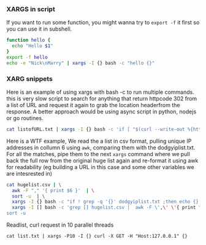 ### XARGS in script
If you want to run some function, you might wanna try to `export -f` it first so you can use it in subshell.
```bash 
function hello {
  echo "Hello $1"
}
export -f hello
echo -e "Nick\nMarry" | xargs -I {} bash -c "hello {}"
```

### XARG snippets

Here is an example of using xargs with bash -c to run multiple commands. this is very slow script to search for anything that return httpcode 302 from a list of URL and request it again to grab the location headerfrom the response. A better approach would be using async script in python, nodejs or go routines.

```bash
cat listofURL.txt | xargs -I {} bash -c 'if [ "$(curl --write-out %{http_code} --silent --output /dev/null {})" == "302" ]; then echo -n "{}"; curl -v "{}" 2>&1 | grep "location: ";fi
```

Here is a WTF example, We read the a list in csv format, pulling unique IP addresses in collumn 6 using `awk`, comparing them with the dodgyiplist.txt. For all the matches, pipe them to the next `xargs` command where we pull back the full row from the original huge list again and re-format it using awk for readability (eg building a URL in this case and some other variables we are intesrested in)


```bash
cat hugelist.csv | \
  awk -F "," '{ print $6 }'  | \
  sort -u  | \
  xargs -I {} bash -c "if ! grep -q '{}' dodgyiplist.txt ;then echo {}; fi" | \
  xargs -I [] bash -c 'grep [] hugelist.csv |  awk -F \',\' \'{ print "https://url_we_want_to_build.com/" $1 "/" $2 " , " $7 ", " $10 }\'' | \
sort -u 

```
Readlist, curl request in 10 parallel threads
```
cat list.txt | xargs -P10 -I {} curl -X GET -H "Host:127.0.0.1" {}
```


